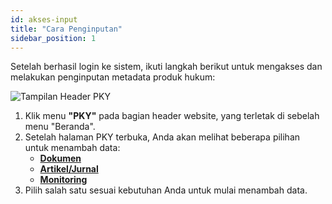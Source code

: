 ```yaml
---
id: akses-input
title: "Cara Penginputan"
sidebar_position: 1
---
```


Setelah berhasil login ke sistem, ikuti langkah berikut untuk mengakses dan melakukan penginputan metadata produk hukum:

![Tampilan Header PKY](/img/header-pky.png)

1. Klik menu **"PKY"** pada bagian header website, yang terletak di sebelah menu "Beranda".
2. Setelah halaman PKY terbuka, Anda akan melihat beberapa pilihan untuk menambah data:
   - [**Dokumen**](./metadata-dokumen.md)
   - [**Artikel/Jurnal**](./metadata-artikel-jurnal.md)
   - [**Monitoring**](./metadata-monitoring.md)
3. Pilih salah satu sesuai kebutuhan Anda untuk mulai menambah data.
